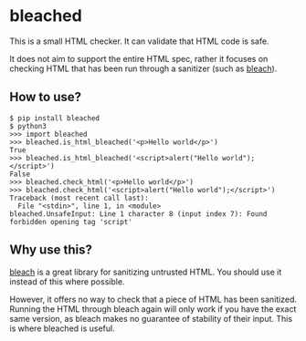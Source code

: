 # bleached

This is a small HTML checker. It can validate that HTML code is safe.

It does not aim to support the entire HTML spec, rather it focuses on checking HTML that has been run through a sanitizer (such as [bleach](https://github.com/mozilla/bleach)).

## How to use?

```
$ pip install bleached
$ python3
>>> import bleached
>>> bleached.is_html_bleached('<p>Hello world</p>')
True
>>> bleached.is_html_bleached('<script>alert("Hello world");</script>')
False
>>> bleached.check_html('<p>Hello world</p>')
>>> bleached.check_html('<script>alert("Hello world");</script>')
Traceback (most recent call last):
  File "<stdin>", line 1, in <module>
bleached.UnsafeInput: Line 1 character 8 (input index 7): Found forbidden opening tag 'script'
```

## Why use this?

[bleach](https://github.com/mozilla/bleach) is a great library for sanitizing untrusted HTML. You should use it instead of this where possible.

However, it offers no way to check that a piece of HTML has been sanitized. Running the HTML through bleach again will only work if you have the exact same version, as bleach makes no guarantee of stability of their input. This is where bleached is useful.
